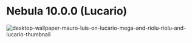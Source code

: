 # Nebula 10.0.0 (Lucario)

![desktop-wallpaper-mauro-luis-on-lucario-mega-and-riolu-riolu-and-lucario-thumbnail](https://user-images.githubusercontent.com/11424277/226479062-5537d742-39dc-4598-97bb-e779a024e8aa.jpg)

